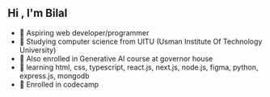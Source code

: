 ## Hi , I'm Bilal


- 🔭 Aspiring web developer/programmer 
- 🌱 Studying computer science from UITU (Usman Institute Of Technology University)
- 👯 Also enrolled in Generative AI course at governor house
- 🤔 learning html, css, typescript, react.js, next.js, node.js, figma, python, express.js, mongodb
- 💬 Enrolled in codecamp
